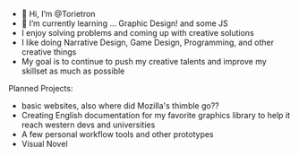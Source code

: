 - 👋 Hi, I’m @Torietron
- 🌱 I’m currently learning ...  Graphic Design! and some JS
- I enjoy solving problems and coming up with creative solutions
- I like doing Narrative Design, Game Design, Programming, and other creative things
- My goal is to continue to push my creative talents and improve my skillset as much as possible

Planned Projects:
- basic websites, also where did Mozilla's thimble go??
- Creating English documentation for my favorite graphics library to help it reach western devs and universities
- A few personal workflow tools and other prototypes
- Visual Novel

<!---
Torietron/Torietron is a ✨ special ✨ repository because its `README.md` (this file) appears on your GitHub profile.
You can click the Preview link to take a look at your changes.
--->
